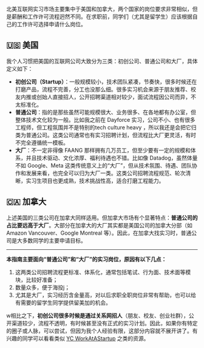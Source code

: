 北美互联网实习市场主要集中于美国和加拿大，两个国家的岗位要求非常相似，但是薪酬和工作许可流程迥然不同。在求职前，同学们（尤其是留学生）应该根据自己的工作许可选择申请什么岗位。

## 🇺🇸 美国

我个人习惯把美国的互联网公司大致分为三类：初创公司、普通公司和大厂，具体定义如下：

- **初创公司（Startup）**：一般规模较小，技术团队紧凑，节奏快，很多时候还在打磨产品，流程不完善，分工也没那么细。很多实习机会来源于朋友推荐、校友内推或创始人直接招人，公开招聘渠道相对较少，面试流程因公司而异，不太标准化。
- **普通公司**：指的是那些虽然可能规模很大、业务很多、在各地都有办公室，但整体技术文化较为一般。比如我之前在 Dayforce 实习，公司不小、也有很多工程师，但工程氛围并不是特别的tech culture heavy ，所以我还是会把它归类为普通公司。这类公司通常也有实习招聘计划，但流程比大厂更灵活，有时不完全遵循统一模板。
- **大厂**：不一定非得像 FAANG 那样拥有几万员工，但至少要有一定的规模和体系，并且技术驱动、文化浓厚、福利待遇也不错。比如像 Datadog，虽然体量不如 Google、Meta 这类传统意义上的“大厂”，但从技术氛围、待遇、团队协作和发展来看，也完全可以归为大厂一类。这类公司招聘流程规范、轮次清晰，实习生项目也更成熟，技术挑战性高，适合打磨工程能力。

## 🇨🇦 加拿大

上述美国的三类公司在加拿大同样适用。但加拿大市场有个显著特点：**普通公司的占比要远高于大厂**。大部分在加拿大的大厂其实都是美国公司的加拿大分部（如 Amazon Vancouver、Google Montreal 等）。因此，在加拿大找实习时，普通公司是大多数同学的主要申请目标。

---

**本指南主要面向“普通公司”和“大厂”的实习岗位，原因有以下几点：**

1. 这两类公司招聘流程更标准、体系化，通常包括笔试、行为面、技术面等模块，比较好准备；
2. 数量众多，便于海投j；
3. 尤其是大厂，实习经历含金量高，对以后求职全职岗位非常有帮助，也可以给有需要的留学生同学提供留美加的机会。

w相比之下，**初创公司很多时候是通过关系网招人**（朋友、校友、创业社群），公开渠道较少，流程不透明，有时候甚至没有正式的实习计划。因此，如果你有特定的圈子或人脉，可以尝试，但因为我个人经验有限，这部分内容就不展开讲了。有兴趣的同学可以看看类似 [YC WorkAtAStartup](https://wwwっw.workatastartupwk.com/) 之类的资源。
